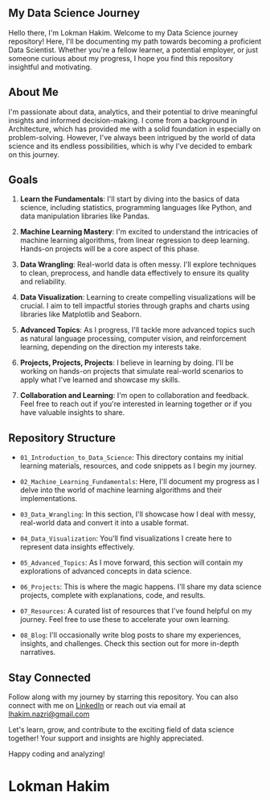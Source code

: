 ## My Data Science Journey

Hello there, I'm Lokman Hakim. Welcome to my Data Science journey repository! Here, I'll be documenting my path towards becoming a proficient Data Scientist. Whether you're a fellow learner, a potential employer, or just someone curious about my progress, I hope you find this repository insightful and motivating.

## About Me

I'm passionate about data, analytics, and their potential to drive meaningful insights and informed decision-making. I come from a background in Architecture, which has provided me with a solid foundation in especially on problem-solving. However, I've always been intrigued by the world of data science and its endless possibilities, which is why I've decided to embark on this journey.

## Goals

1. **Learn the Fundamentals**: I'll start by diving into the basics of data science, including statistics, programming languages like Python, and data manipulation libraries like Pandas.

2. **Machine Learning Mastery**: I'm excited to understand the intricacies of machine learning algorithms, from linear regression to deep learning. Hands-on projects will be a core aspect of this phase.

3. **Data Wrangling**: Real-world data is often messy. I'll explore techniques to clean, preprocess, and handle data effectively to ensure its quality and reliability.

4. **Data Visualization**: Learning to create compelling visualizations will be crucial. I aim to tell impactful stories through graphs and charts using libraries like Matplotlib and Seaborn.

5. **Advanced Topics**: As I progress, I'll tackle more advanced topics such as natural language processing, computer vision, and reinforcement learning, depending on the direction my interests take.

6. **Projects, Projects, Projects**: I believe in learning by doing. I'll be working on hands-on projects that simulate real-world scenarios to apply what I've learned and showcase my skills.

7. **Collaboration and Learning**: I'm open to collaboration and feedback. Feel free to reach out if you're interested in learning together or if you have valuable insights to share.

## Repository Structure

- `01_Introduction_to_Data_Science`: This directory contains my initial learning materials, resources, and code snippets as I begin my journey.

- `02_Machine_Learning_Fundamentals`: Here, I'll document my progress as I delve into the world of machine learning algorithms and their implementations.

- `03_Data_Wrangling`: In this section, I'll showcase how I deal with messy, real-world data and convert it into a usable format.

- `04_Data_Visualization`: You'll find visualizations I create here to represent data insights effectively.

- `05_Advanced_Topics`: As I move forward, this section will contain my explorations of advanced concepts in data science.

- `06_Projects`: This is where the magic happens. I'll share my data science projects, complete with explanations, code, and results.

- `07_Resources`: A curated list of resources that I've found helpful on my journey. Feel free to use these to accelerate your own learning.

- `08_Blog`: I'll occasionally write blog posts to share my experiences, insights, and challenges. Check this section out for more in-depth narratives.

## Stay Connected

Follow along with my journey by starring this repository. You can also connect with me on [LinkedIn](https://www.linkedin.com/in/lhakimnazri/) or reach out via email at lhakim.nazri@gmail.com

Let's learn, grow, and contribute to the exciting field of data science together! Your support and insights are highly appreciated.

Happy coding and analyzing!

# Lokman Hakim
